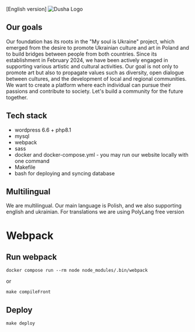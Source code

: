 [English version]
![Dusha Logo](https://dusha-fund.com/wp-content/themes/dusha-wp-theme/assets/images/dusha-logo.svg)

## Our goals
Our foundation has its roots in the "My soul is Ukraine" project, which emerged from the desire to promote Ukrainian culture and art in Poland and to build bridges between people from both countries. Since its establishment in February 2024, we have been actively engaged in supporting various artistic and cultural activities. Our goal is not only to promote art but also to propagate values such as diversity, open dialogue between cultures, and the development of local and regional communities. 
We want to create a platform where each individual can pursue their passions and contribute to society. Let's build a community for the future together.

## Tech stack
- wordpress 6.6 + php8.1
- mysql
- webpack
- sass
- docker and docker-compose.yml - you may run our website locally with one command
- Makefile
- bash for deploying and syncing database

## Multilingual 
We are multilingual. Our main language is Polish, and we also supporting english and ukrainian.
For translations we are using PolyLang free version

# Webpack

## Run webpack 
```
docker compose run --rm node node_modules/.bin/webpack
```
or
```
make compileFront
```

## Deploy
```
make deploy
```
